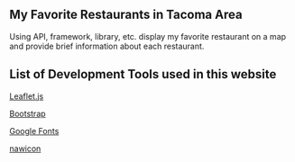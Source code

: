 ## My Favorite Restaurants in Tacoma Area
Using API, framework, library, etc. display my favorite restaurant on a map and provide brief information about each restaurant.

## List of Development Tools used in this website
[Leaflet.js](https://leafletjs.com/)

[Bootstrap](https://getbootstrap.com/)

[Google Fonts](https://fonts.google.com/)

[nawicon](https://www.flaticon.com/free-icons/restauran) 